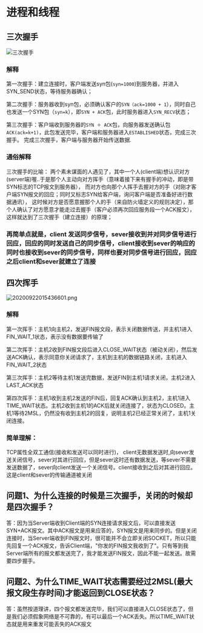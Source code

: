 
# 进程和线程

## 三次握手
![三次握手](https://upload-images.jianshu.io/upload_images/1846524-4d755479d5966fd8.jpg?imageMogr2/auto-orient/strip%7CimageView2/2/w/1240)


### 解释

第一次握手：建立连接时，客户端发送syn包(`syn=1000`)到服务器，并进入SYN_SEND状态，等待服务器确认； 

第二次握手：服务器收到syn包，必须确认客户的`SYN（ack=1000 + 1`），同时自己也发送一个SYN包（`syn=k`），即`SYN + ACK`包，此时服务器进入`SYN_RECV`状态；

第三次握手：客户端收到服务器的`SYN ＋ ACK`包，向服务器发送确认包`ACK(ack=k+1)`，此包发送完毕，客户端和服务器进入`ESTABLISHED`状态，完成三次握手。 完成三次握手，客户端与服务器开始传送数据.


### 通俗解释

三次握手的比喻：
两个素未谋面的人遇见了，其中一个人(client端)想认识对方(server端)喔..于是那个人主动向对方挥手（意味着接下来有握手的冲动，即是带SYN标志的TCP报文到服务器），
而对方也向那个人挥手去握对方的手（对刚才客户端SYN报文的回应；同时又标志SYN给客户端，询问客户端是否准备好进行数据通讯），
这时候对方是否愿意握那个人的手（来自防火墙定义的规则决定），那个人确认了对方愿意才能走过去握手（客户必须再次回应服务段一个ACK报文），这样就达到了三次握手（建立连接）的原理；

### 再简单点就是，client 发送同步信号，sever接收到并对同步信号进行回应，回应的同时发送自己的同步信号，client接收到sever的响应的同时也接收到sever的同步信号，同样也要对同步信号进行回应，回应之后client和sever就建立了连接

## 四次挥手

![20200922015436601.png](https://upload-images.jianshu.io/upload_images/1846524-9c1ee9d2555d2aa0.png?imageMogr2/auto-orient/strip%7CimageView2/2/w/1240)


### 解释

第一次挥手：主机1向主机2，发送FIN报文段，表示关闭数据传送，并主机1进入FIN_WAIT_1状态，表示没有数据要传输了 

第二次挥手：主机2收到FIN报文段后进入CLOSE_WAIT状态（被动关闭），然后发送ACK确认，表示同意你关闭请求了，主机到主机的数据链路关闭，主机进入FIN_WAIT_2状态 

第三次挥手：主机2等待主机1发送完数据，发送FIN到主机1请求关闭，主机2进入LAST_ACK状态 

第四次挥手：主机1收到主机2发送的FIN后，回复ACK确认到主机2，主机1进入TIME_WAIT状态。主机2收到主机1的ACK后就关闭连接了，状态为CLOSED。主机1等待2MSL，仍然没有收到主机2的回复，说明主机2已经正常关闭了，主机1关闭连接。

### 简单理解：
TCP属性全双工通信(接收和发送可以同时进行)，
client无数据发送时,向sever发送关闭信号，sever对其进行回应，但是sever这时还有数据发送，等sever不需要发送数据了，sever向client发送一个关闭信号。client接收到之后对其进行回应。这是client和sever的传输通道被关闭


## 问题1、为什么连接的时候是三次握手，关闭的时候却是四次握手？
答：因为当Server端收到Client端的SYN连接请求报文后，可以直接发送SYN+ACK报文。其中ACK报文是用来应答的，SYN报文是用来同步的。但是关闭连接时，当Server端收到FIN报文时，很可能并不会立即关闭SOCKET，所以只能先回复一个ACK报文，告诉Client端，"你发的FIN报文我收到了"。只有等到我Server端所有的报文都发送完了，我才能发送FIN报文，因此不能一起发送。故需要四步握手。

## 问题2、为什么TIME_WAIT状态需要经过2MSL(最大报文段生存时间)才能返回到CLOSE状态？

答：虽然按道理讲，四个报文都发送完毕，我们可以直接进入CLOSE状态了，但是我们必须假象网络是不可靠的，有可以最后一个ACK丢失。所以TIME_WAIT状态就是用来重发可能丢失的ACK报文

